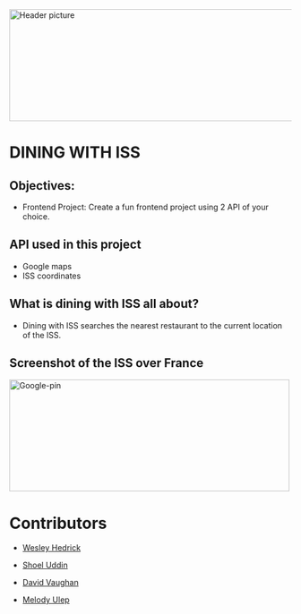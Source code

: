 
<img src="https://github.com/wesleyhedrick/Dining-With-The-ISS/blob/master/Images/readme.jpg" width="800" height="200" alt="Header picture" />


# DINING WITH ISS

## Objectives:

-   Frontend Project: Create a fun frontend project using 2 API of your choice.

## API used in this project

-   Google maps
-   ISS coordinates

## What is dining with ISS all about?

-   Dining with ISS searches the nearest restaurant to the current location of the ISS.

## Screenshot of the ISS over France

<img src="https://github.com/mculep/Dining-With-The-ISS/blob/master/Images/google-pin.png" width="500" height="200" alt="Google-pin" />

# Contributors

- <a href="https://github.com/wesleyhedrick">Wesley Hedrick</a>

- <a href="https://github.com/shoel-uddin">Shoel Uddin</a> 

- <a href="https://github.com/davidvaughan86">David Vaughan</a> 

- <a href="https://github.com/mculep">Melody Ulep</a> 
